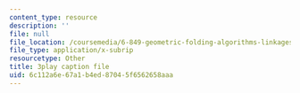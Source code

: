 ```yaml
---
content_type: resource
description: ''
file: null
file_location: /coursemedia/6-849-geometric-folding-algorithms-linkages-origami-polyhedra-fall-2012/6c112a6e67a1b4ed87045f6562658aaa_6-Zh8U1RRK4.srt
file_type: application/x-subrip
resourcetype: Other
title: 3play caption file
uid: 6c112a6e-67a1-b4ed-8704-5f6562658aaa
---
```

